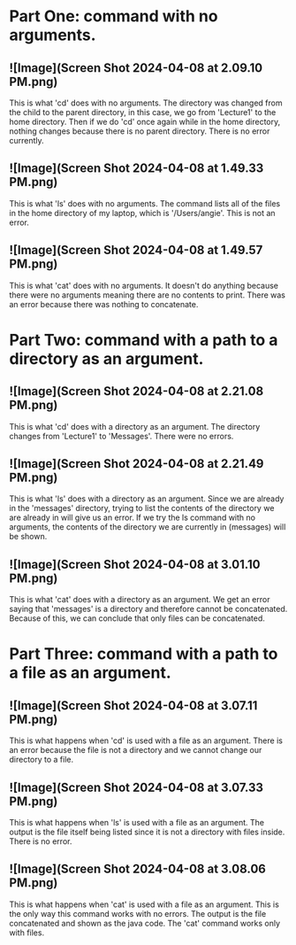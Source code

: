 # Part One: command with no arguments.

![Image](Screen Shot 2024-04-08 at 2.09.10 PM.png)
---
This is what 'cd' does with no arguments. 
The directory was changed from the child to the parent directory, in this case, we go from 'Lecture1' to the home directory. Then if we do 'cd' once again while in the home directory, nothing changes because there is no parent directory. 
There is no error currently. 

![Image](Screen Shot 2024-04-08 at 1.49.33 PM.png)
---
This is what 'ls' does with no arguments. 
The command lists all of the files in the home directory of my laptop, which is '/Users/angie'.
This is not an error. 

![Image](Screen Shot 2024-04-08 at 1.49.57 PM.png)
---
This is what 'cat' does with no arguments.
It doesn't do anything because there were no arguments meaning there are no contents to print.
There was an error because there was nothing to concatenate. 

# Part Two: command with a path to a directory as an argument.

![Image](Screen Shot 2024-04-08 at 2.21.08 PM.png)
---
This is what 'cd' does with a directory as an argument.
The directory changes from 'Lecture1' to 'Messages'. 
There were no errors. 

![Image](Screen Shot 2024-04-08 at 2.21.49 PM.png)
---
This is what 'ls' does with a directory as an argument. 
Since we are already in the 'messages' directory, trying to list the contents of the directory we are already in will give us an error. 
If we try the ls command with no arguments, the contents of the directory we are currently in (messages) will be shown.

![Image](Screen Shot 2024-04-08 at 3.01.10 PM.png)
---
This is what 'cat' does with a directory as an argument. 
We get an error saying that 'messages' is a directory and therefore cannot be concatenated. Because of this, we can conclude that only files can be concatenated. 


# Part Three: command with a path to a file as an argument.

![Image](Screen Shot 2024-04-08 at 3.07.11 PM.png)
---
This is what happens when 'cd' is used with a file as an argument.
There is an error because the file is not a directory and we cannot change our directory to a file.  

![Image](Screen Shot 2024-04-08 at 3.07.33 PM.png)
---
This is what happens when 'ls' is used with a file as an argument. 
The output is the file itself being listed since it is not a directory with files inside. 
There is no error. 

![Image](Screen Shot 2024-04-08 at 3.08.06 PM.png)
---
This is what happens when 'cat' is used with a file as an argument. 
This is the only way this command works with no errors. The output is the file concatenated and shown as the java code.
The 'cat' command works only with files. 
